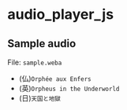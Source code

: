 # audio_player_js

## Sample audio

File: `sample.weba`

- (仏)`Orphée aux Enfers`
- (英)`Orpheus in the Underworld`
- (日)`天国と地獄`
